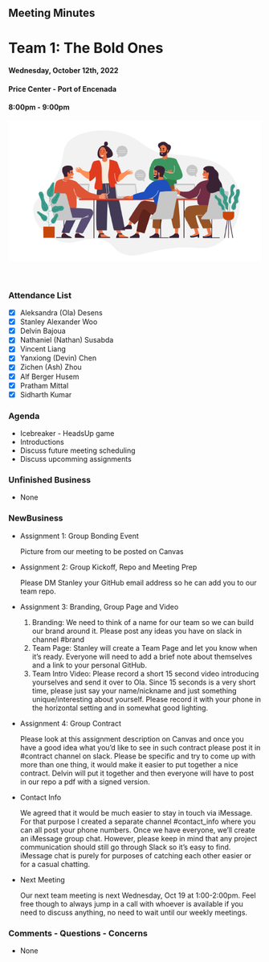 ## Meeting Minutes
# Team 1: The Bold Ones

#### Wednesday, October 12th, 2022
#### Price Center - Port of Encenada
#### 8:00pm - 9:00pm

![text](teamMeeting.png)

<br>

### Attendance List
- [x] Aleksandra (Ola) Desens
- [x] Stanley Alexander Woo
- [x] Delvin Bajoua
- [x] Nathaniel (Nathan) Susabda
- [x] Vincent Liang
- [x] Yanxiong (Devin) Chen
- [x] Zichen (Ash) Zhou
- [x] Alf Berger Husem
- [x] Pratham Mittal
- [x] Sidharth Kumar

### Agenda
* Icebreaker - HeadsUp game
* Introductions
* Discuss future meeting scheduling
* Discuss upcomming assignments

### Unfinished Business
* None

### NewBusiness
* Assignment 1: Group Bonding Event
    
    Picture from our meeting to be posted on Canvas
* Assignment 2: Group Kickoff, Repo and Meeting Prep
    
    Please DM Stanley your GitHub email address so he can add you to our team repo. 
* Assignment 3: Branding, Group Page and Video
    1. Branding: We need to think of a name for our team so we can build our brand around it. Please post any ideas you have on slack in channel #brand
    2. Team Page: Stanley will create a Team Page and let you know when it’s ready. Everyone will need to add a brief note about themselves and a link to your personal GitHub.
    3. Team Intro Video: Please record a short 15 second video introducing yourselves and send it over to Ola. Since 15 seconds is a very short time, please just say your name/nickname and just something unique/interesting about yourself. Please record it with your phone in the horizontal setting and in somewhat good lighting.
* Assignment 4: Group Contract
    
    Please look at this assignment description on Canvas and once you have a good idea what you’d like to see in such contract please post it in #contract channel on slack. Please be specific and try to come up with more than one thing, it would make it easier to put together a nice contract. Delvin will put it together and then everyone will have to post in our repo a pdf with a signed version.
* Contact Info
     
     We agreed that it would be much easier to stay in touch via iMessage. For that purpose I created a separate channel #contact_info where you can all post your phone numbers. Once we have everyone, we’ll create an iMessage group chat. However, please keep in mind that any project communication should still go through Slack so it’s easy to find. iMessage chat is purely for purposes of catching each other easier or for a casual chatting.
* Next Meeting
    
    Our next team meeting is next Wednesday, Oct 19 at 1:00-2:00pm. Feel free though to always jump in a call with whoever is available if you need to discuss anything, no need to wait until our weekly meetings.

### Comments - Questions - Concerns
* None
